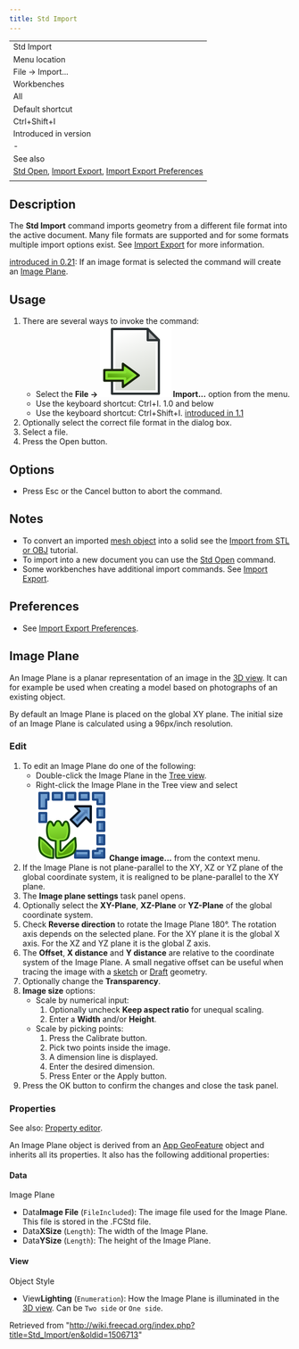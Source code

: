 ```yaml
---
title: Std Import
---
```


|                                                                                                                                                                        |
| ---------------------------------------------------------------------------------------------------------------------------------------------------------------------- |
| Std Import                                                                                                                                                             |
| Menu location                                                                                                                                                          |
| File → Import...                                                                                                                                                       |
| Workbenches                                                                                                                                                            |
| All                                                                                                                                                                    |
| Default shortcut                                                                                                                                                       |
| Ctrl+Shift+I                                                                                                                                                           |
| Introduced in version                                                                                                                                                  |
| -                                                                                                                                                                      |
| See also                                                                                                                                                               |
| [Std Open](/Std_Open "Std Open"), [Import Export](/Import_Export "Import Export"), [Import Export Preferences](/Import_Export_Preferences "Import Export Preferences") |
|                                                                                                                                                                        |

## Description

The **Std Import** command imports geometry from a different file format into the active document. Many file formats are supported and for some formats multiple import options exist. See [Import Export](/Import_Export "Import Export") for more information.

[introduced in 0.21](/Release_notes_0.21 "Release notes 0.21"): If an image format is selected the command will create an [Image Plane](#Image_Plane).

## Usage

1. There are several ways to invoke the command:
   - Select the **File → ![](/src/assets/images/Std_Import.svg) Import...** option from the menu.
   - Use the keyboard shortcut: Ctrl+I. 1.0 and below
   - Use the keyboard shortcut: Ctrl+Shift+I. [introduced in 1.1](/Release_notes_1.1 "Release notes 1.1")
2. Optionally select the correct file format in the dialog box.
3. Select a file.
4. Press the Open button.

## Options

- Press Esc or the Cancel button to abort the command.

## Notes

- To convert an imported [mesh object](/Mesh_Workbench "Mesh Workbench") into a solid see the [Import from STL or OBJ](/Import_from_STL_or_OBJ "Import from STL or OBJ") tutorial.
- To import into a new document you can use the [Std Open](/Std_Open "Std Open") command.
- Some workbenches have additional import commands. See [Import Export](/Import_Export "Import Export").

## Preferences

- See [Import Export Preferences](/Import_Export_Preferences "Import Export Preferences").

## Image Plane

An Image Plane is a planar representation of an image in the [3D view](/3D_view "3D view"). It can for example be used when creating a model based on photographs of an existing object.

By default an Image Plane is placed on the global XY plane. The initial size of an Image Plane is calculated using a 96px/inch resolution.

### Edit

1. To edit an Image Plane do one of the following:
   - Double-click the Image Plane in the [Tree view](/Tree_view "Tree view").
   - Right-click the Image Plane in the Tree view and select **![](/src/assets/images/Image-scaling.svg) Change image...** from the context menu.
2. If the Image Plane is not plane-parallel to the XY, XZ or YZ plane of the global coordinate system, it is realigned to be plane-parallel to the XY plane.
3. The **Image plane settings** task panel opens.
4. Optionally select the **XY-Plane**, **XZ-Plane** or **YZ-Plane** of the global coordinate system.
5. Check **Reverse direction** to rotate the Image Plane 180°. The rotation axis depends on the selected plane. For the XY plane it is the global X axis. For the XZ and YZ plane it is the global Z axis.
6. The **Offset**, **X distance** and **Y distance** are relative to the coordinate system of the Image Plane. A small negative offset can be useful when tracing the image with a [sketch](/Sketcher_Workbench "Sketcher Workbench") or [Draft](/Draft_Workbench "Draft Workbench") geometry.
7. Optionally change the **Transparency**.
8. **Image size** options:
   - Scale by numerical input:
     1. Optionally uncheck **Keep aspect ratio** for unequal scaling.
     2. Enter a **Width** and/or **Height**.
   - Scale by picking points:
     1. Press the Calibrate button.
     2. Pick two points inside the image.
     3. A dimension line is displayed.
     4. Enter the desired dimension.
     5. Press Enter or the Apply button.
9. Press the OK button to confirm the changes and close the task panel.

### Properties

See also: [Property editor](/Property_editor "Property editor").

An Image Plane object is derived from an [App GeoFeature](/App_GeoFeature "App GeoFeature") object and inherits all its properties. It also has the following additional properties:

#### Data

Image Plane

- Data**Image File** (`FileIncluded`): The image file used for the Image Plane. This file is stored in the .FCStd file.
- Data**XSize** (`Length`): The width of the Image Plane.
- Data**YSize** (`Length`): The height of the Image Plane.

#### View

Object Style

- View**Lighting** (`Enumeration`): How the Image Plane is illuminated in the [3D view](/3D_view "3D view"). Can be `Two side` or `One side`.

Retrieved from "<http://wiki.freecad.org/index.php?title=Std_Import/en&oldid=1506713>"
